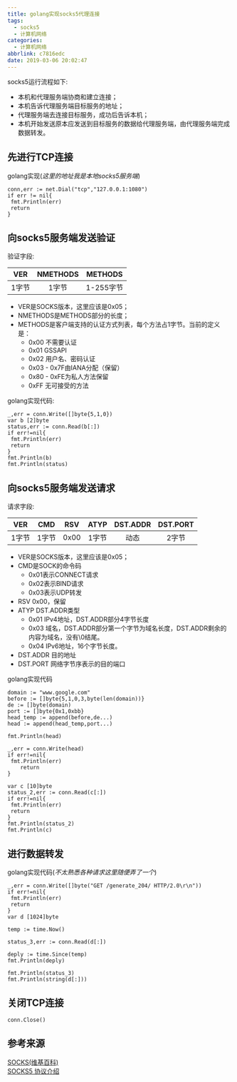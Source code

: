 ```yaml
---
title: golang实现socks5代理连接
tags:
  - socks5
  - 计算机网络
categories:
  - 计算机网络
abbrlink: c7816edc
date: 2019-03-06 20:02:47
---
```

socks5运行流程如下:

- 本机和代理服务端协商和建立连接；
- 本机告诉代理服务端目标服务的地址；
- 代理服务端去连接目标服务，成功后告诉本机；
- 本机开始发送原本应发送到目标服务的数据给代理服务端，由代理服务端完成数据转发。

## 先进行TCP连接

golang实现(_这里的地址我是本地socks5服务端_)

```golang
conn,err := net.Dial("tcp","127.0.0.1:1080")
if err != nil{
 fmt.Println(err)
 return
}
```

## 向socks5服务端发送验证

验证字段:

|VER|NMETHODS|METHODS|
|:-:|:-:|:-:|
|1字节|1字节|1-255字节|

- VER是SOCKS版本，这里应该是0x05； <!--more--> 
- NMETHODS是METHODS部分的长度；  
- METHODS是客户端支持的认证方式列表，每个方法占1字节。当前的定义是：  
  - 0x00 不需要认证
  - 0x01 GSSAPI
  - 0x02 用户名、密码认证
  - 0x03 - 0x7F由IANA分配（保留）
  - 0x80 - 0xFE为私人方法保留
  - 0xFF 无可接受的方法

golang实现代码:  

```golang
_,err = conn.Write([]byte{5,1,0})
var b [2]byte
status,err := conn.Read(b[:])
if err!=nil{
 fmt.Println(err)
 return
}
fmt.Println(b)
fmt.Println(status)
```

## 向socks5服务端发送请求

请求字段:

|VER|CMD|RSV|ATYP|DST.ADDR|DST.PORT|
|:-:|:-:|:-:|:-:|:-:|:-:|
|1字节|1字节|0x00|1字节|动态|2字节|

- VER是SOCKS版本，这里应该是0x05；
- CMD是SOCK的命令码
  - 0x01表示CONNECT请求
  - 0x02表示BIND请求
  - 0x03表示UDP转发
- RSV 0x00，保留
- ATYP DST.ADDR类型
  - 0x01 IPv4地址，DST.ADDR部分4字节长度
  - 0x03 域名，DST.ADDR部分第一个字节为域名长度，DST.ADDR剩余的内容为域名，没有\0结尾。
  - 0x04 IPv6地址，16个字节长度。
- DST.ADDR 目的地址
- DST.PORT 网络字节序表示的目的端口

golang实现代码

```golang
domain := "www.google.com"
before := []byte{5,1,0,3,byte(len(domain))}
de := []byte(domain)
port := []byte{0x1,0xbb}
head_temp := append(before,de...)
head := append(head_temp,port...)

fmt.Println(head)

_,err = conn.Write(head)
if err!=nil{
 fmt.Println(err)
    return
}

var c [10]byte
status_2,err := conn.Read(c[:])
if err!=nil{
 fmt.Println(err)
 return
}
fmt.Println(status_2)
fmt.Println(c)
```

## 进行数据转发

golang实现代码(_不太熟悉各种请求这里随便弄了一个_)

```golang
_,err = conn.Write([]byte("GET /generate_204/ HTTP/2.0\r\n"))
if err!=nil{
 fmt.Println(err)
 return
}
var d [1024]byte

temp := time.Now()

status_3,err := conn.Read(d[:])

deply := time.Since(temp)
fmt.Println(deply)

fmt.Println(status_3)
fmt.Println(string(d[:]))
```

## 关闭TCP连接

```golang
conn.Close()
```

## 参考来源  

[SOCKS(维基百科)](https://en.wikipedia.org/wiki/SOCKS)  
[SOCKS5 协议介绍](https://my.oschina.net/997155658/blog/1563154)  
